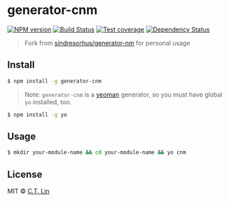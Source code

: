 # generator-cnm

[![NPM version][npm-image]][npm-url]
[![Build Status][travis-image]][travis-url]
[![Test coverage][coveralls-image]][coveralls-url]
[![Dependency Status][david_img]][david_site]

> Fork from [sindresorhus/generator-nm](https://github.com/sindresorhus/generator-nm) for personal usage

## Install

```sh
$ npm install -g generator-cnm
```

> Note: `generator-cnm` is a [yeoman](http://yeoman.io/) generator, so you must have global `yo` installed, too.

```sh
$ npm install -g yo
```

## Usage

```sh
$ mkdir your-module-name && cd your-module-name && yo cnm
```

## License

MIT © [C.T. Lin](https://github.com/chentsulin)

[npm-image]: https://badge.fury.io/js/generator-cnm.svg
[npm-url]: https://npmjs.org/package/generator-cnm
[travis-image]: https://travis-ci.org/chentsulin/generator-cnm.svg
[travis-url]: https://travis-ci.org/chentsulin/generator-cnm
[coveralls-image]: https://coveralls.io/repos/chentsulin/generator-cnm/badge.svg?branch=master&service=github
[coveralls-url]: https://coveralls.io/r/chentsulin/generator-cnm?branch=master
[david_img]: https://david-dm.org/chentsulin/generator-cnm.svg
[david_site]: https://david-dm.org/chentsulin/generator-cnm
